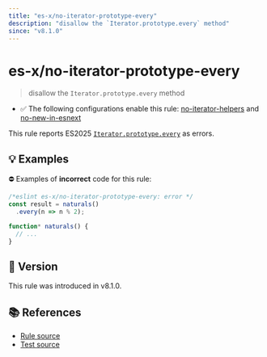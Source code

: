 ```yaml
---
title: "es-x/no-iterator-prototype-every"
description: "disallow the `Iterator.prototype.every` method"
since: "v8.1.0"
---
```


# es-x/no-iterator-prototype-every
> disallow the `Iterator.prototype.every` method

- ✅ The following configurations enable this rule: [no-iterator-helpers] and [no-new-in-esnext]

This rule reports ES2025 [`Iterator.prototype.every`](https://github.com/tc39/proposal-iterator-helpers) as errors.

## 💡 Examples

⛔ Examples of **incorrect** code for this rule:

<eslint-playground type="bad">

```js
/*eslint es-x/no-iterator-prototype-every: error */
const result = naturals()
  .every(n => n % 2);

function* naturals() {
  // ...
}
```

</eslint-playground>

## 🚀 Version

This rule was introduced in v8.1.0.

## 📚 References

- [Rule source](https://github.com/eslint-community/eslint-plugin-es-x/blob/master/lib/rules/no-iterator-prototype-every.js)
- [Test source](https://github.com/eslint-community/eslint-plugin-es-x/blob/master/tests/lib/rules/no-iterator-prototype-every.js)

[no-iterator-helpers]: ../configs/index.md#no-iterator-helpers
[no-new-in-esnext]: ../configs/index.md#no-new-in-esnext
